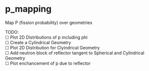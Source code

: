 # p_mapping
Map P (fission probability) over geometries

TODO:  
☐ Plot 2D Distributions of p including phi  
☐ Create a Cylindrical Geometry  
☐ Plot 2D Distribution for Clyindrical Geometry  
☐ Add neutron block of reflector tangent to Spherical and Cylindrical Geometry  
☐ Plot enchancement of p due to reflector  
